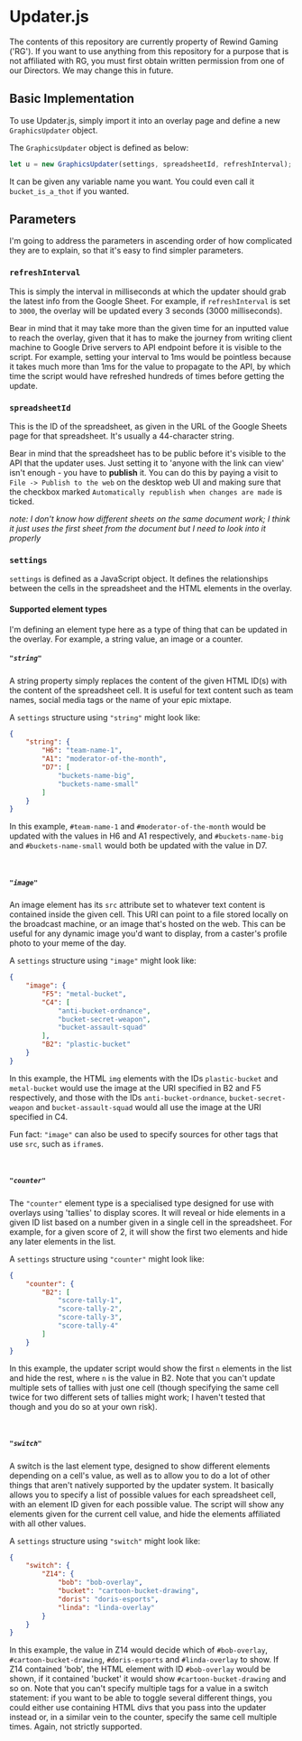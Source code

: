 # Updater.js
The contents of this repository are currently property of Rewind Gaming ('RG'). If you want to use anything from this repository for a purpose that is not affiliated with RG, you must first obtain written permission from one of our Directors. We may change this in future.

## Basic Implementation
To use Updater.js, simply import it into an overlay page and define a new `GraphicsUpdater` object.

The `GraphicsUpdater` object is defined as below:
```js
let u = new GraphicsUpdater(settings, spreadsheetId, refreshInterval);
```
It can be given any variable name you want. You could even call it `bucket_is_a_thot` if you wanted.

## Parameters
I'm going to address the parameters in ascending order of how complicated they are to explain, so that it's easy to find simpler parameters.

### `refreshInterval`
This is simply the interval in milliseconds at which the updater should grab the latest info from the Google Sheet. For example, if `refreshInterval` is set to `3000`, the overlay will be updated every 3 seconds (3000 milliseconds).

Bear in mind that it may take more than the given time for an inputted value to reach the overlay, given that it has to make the journey from writing client machine to Google Drive servers to API endpoint before it is visible to the script. For example, setting your interval to 1ms would be pointless because it takes much more than 1ms for the value to propagate to the API, by which time the script would have refreshed hundreds of times before getting the update.

### `spreadsheetId`
This is the ID of the spreadsheet, as given in the URL of the Google Sheets page for that spreadsheet. It's usually a 44-character string.

Bear in mind that the spreadsheet has to be public before it's visible to the API that the updater uses. Just setting it to 'anyone with the link can view' isn't enough - you have to **publish** it. You can do this by paying a visit to `File -> Publish to the web` on the desktop web UI and making sure that the checkbox marked `Automatically republish when changes are made` is ticked.

*note: I don't know how different sheets on the same document work; I think it just uses the first sheet from the document but I need to look into it properly*

### `settings`
`settings` is defined as a JavaScript object. It defines the relationships between the cells in the spreadsheet and the HTML elements in the overlay.

#### Supported element types
I'm defining an element type here as a type of thing that can be updated in the overlay. For example, a string value, an image or a counter.

##### `"string"`
A string property simply replaces the content of the given HTML ID(s) with the content of the spreadsheet cell. It is useful for text content such as team names, social media tags or the name of your epic mixtape.

A `settings` structure using `"string"` might look like:
```json
{
    "string": {
        "H6": "team-name-1",
        "A1": "moderator-of-the-month",
        "D7": [
            "buckets-name-big",
            "buckets-name-small"
        ]
    }
}
```
In this example, `#team-name-1` and `#moderator-of-the-month` would be updated with the values in H6 and A1 respectively, and `#buckets-name-big` and `#buckets-name-small` would both be updated with the value in D7.

&nbsp;

##### `"image"`
An image element has its `src` attribute set to whatever text content is contained inside the given cell. This URI can point to a file stored locally on the broadcast machine, or an image that's hosted on the web. This can be useful for any dynamic image you'd want to display, from a caster's profile photo to your meme of the day.

A `settings` structure using `"image"` might look like:
```json
{
    "image": {
        "F5": "metal-bucket",
        "C4": [
            "anti-bucket-ordnance",
            "bucket-secret-weapon",
            "bucket-assault-squad"
        ],
        "B2": "plastic-bucket"
    }
}
```
In this example, the HTML `img` elements with the IDs `plastic-bucket` and `metal-bucket` would use the image at the URI specified in B2 and F5 respectively, and those with the IDs `anti-bucket-ordnance`, `bucket-secret-weapon` and `bucket-assault-squad` would all use the image at the URI specified in C4.

Fun fact: `"image"` can also be used to specify sources for other tags that use `src`, such as `iframe`s.

&nbsp;

##### `"counter"`
The `"counter"` element type is a specialised type designed for use with overlays using 'tallies' to display scores. It will reveal or hide elements in a given ID list based on a number given in a single cell in the spreadsheet. For example, for a given score of 2, it will show the first two elements and hide any later elements in the list.

A `settings` structure using `"counter"` might look like:
```json
{
    "counter": {
        "B2": [
            "score-tally-1",
            "score-tally-2",
            "score-tally-3",
            "score-tally-4"
        ]
    }
}
```
In this example, the updater script would show the first `n` elements in the list and hide the rest, where `n` is the value in B2. Note that you can't update multiple sets of tallies with just one cell (though specifying the same cell twice for two different sets of tallies might work; I haven't tested that though and you do so at your own risk).

&nbsp;

##### `"switch"`
A switch is the last element type, designed to show different elements depending on a cell's value, as well as to allow you to do a lot of other things that aren't natively supported by the updater system. It basically allows you to specify a list of possible values for each spreadsheet cell, with an element ID given for each possible value. The script will show any elements given for the current cell value, and hide the elements affiliated with all other values.

A `settings` structure using `"switch"` might look like:
```json
{
    "switch": {
        "Z14": {
            "bob": "bob-overlay",
            "bucket": "cartoon-bucket-drawing",
            "doris": "doris-esports",
            "linda": "linda-overlay"
        }
    }
}
```
In this example, the value in Z14 would decide which of `#bob-overlay`, `#cartoon-bucket-drawing`, `#doris-esports` and `#linda-overlay` to show. If Z14 contained 'bob', the HTML element with ID `#bob-overlay` would be shown, if it contained 'bucket' it would show `#cartoon-bucket-drawing` and so on. Note that you can't specify multiple tags for a value in a switch statement: if you want to be able to toggle several different things, you could either use containing HTML divs that you pass into the updater instead or, in a similar vein to the counter, specify the same cell multiple times. Again, not strictly supported.
